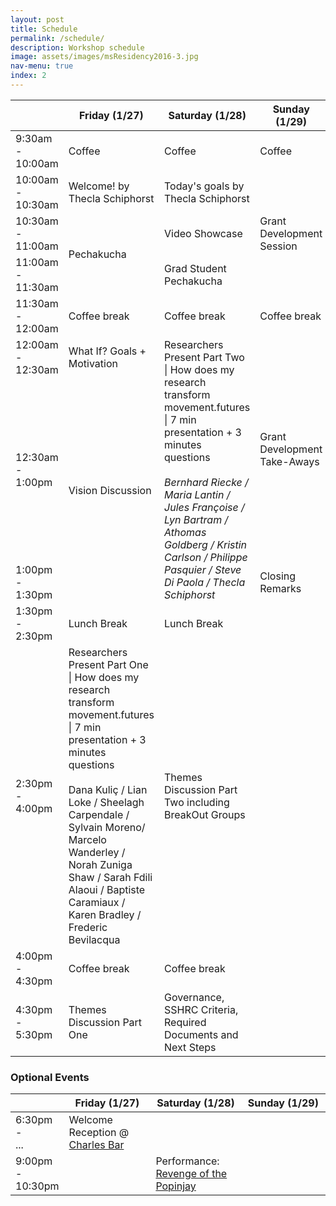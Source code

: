 ```yaml
---
layout: post
title: Schedule
permalink: /schedule/
description: Workshop schedule
image: assets/images/msResidency2016-3.jpg
nav-menu: true
index: 2
---
```


<div class="table-wrapper">
	<table class="alt">
    <col width="10%" align="center">
    <col width="30%">
    <col width="30%">
    <col width="30%">
		<thead>
			<tr>
				<th></th>
				<th>Friday (1/27)</th>
				<th>Saturday (1/28)</th>
				<th>Sunday (1/29)</th>
			</tr>
		</thead>
		<tbody>
			<tr>
				<td class="shaded centered">9:30am<br/>-<br/>10:00am</td>
				<td class="shaded">Coffee</td>
				<td class="shaded">Coffee</td>
				<td class="shaded">Coffee</td>
			</tr>
			<tr>
				<td class="shaded centered">10:00am<br/>-<br/>10:30am</td>
				<td>Welcome! by Thecla Schiphorst</td>
				<td>Today's goals by Thecla Schiphorst</td>
				<td rowspan="3">Grant Development Session</td>
			</tr>
			<tr>
				<td class="shaded centered">10:30am<br/>-<br/>11:00am</td>
				<td rowspan="2">Pechakucha</td>
				<td>Video Showcase</td>
			</tr>
			<tr>
				<td class="shaded centered">11:00am<br/>-<br/>11:30am</td>
				<td>Grad Student Pechakucha</td>
			</tr>
			<tr>
				<td class="shaded centered">11:30am<br/>-<br/>12:00am</td>
				<td class="shaded">Coffee break</td>
				<td class="shaded">Coffee break</td>
				<td class="shaded">Coffee break</td>
			</tr>
			<tr>
				<td class="shaded centered">12:00am<br/>-<br/>12:30am</td>
				<td>What If?  Goals + Motivation</td>
				<td rowspan="3">Researchers Present Part Two | How does my research transform movement.futures | 7 min presentation + 3 minutes questions<br/><br/><i>Bernhard Riecke / Maria Lantin / Jules Françoise / Lyn Bartram / Athomas Goldberg / Kristin Carlson / Philippe Pasquier /  Steve Di Paola / Thecla Schiphorst</i></td>
				<td rowspan="2">Grant Development Take-Aways</td>
			</tr>
			<tr>
				<td class="shaded centered">12:30am<br/>-<br/>1:00pm</td>
				<td rowspan="2">Vision Discussion</td>
			</tr>
			<tr>
				<td class="shaded centered">1:00pm<br/>-<br/>1:30pm</td>
				<td>Closing Remarks</td>
			</tr>
			<tr>
				<td class="shaded centered">1:30pm<br/>-<br/>2:30pm</td>
				<td class="shaded">Lunch Break</td>
				<td class="shaded">Lunch Break</td>
			</tr>
			<tr>
				<td class="shaded centered">2:30pm<br/>-<br/>4:00pm</td>
				<td>Researchers Present Part One | How does my research transform movement.futures | 7 min presentation + 3 minutes questions<br/><br/> Dana Kuliç / Lian Loke / Sheelagh Carpendale / Sylvain Moreno/ Marcelo Wanderley / Norah Zuniga Shaw / Sarah Fdili Alaoui / Baptiste Caramiaux / Karen Bradley / Frederic Bevilacqua</td>
				<td>Themes Discussion Part Two including BreakOut Groups</td>
			</tr>
      <tr>
        <td class="shaded centered">4:00pm<br/>-<br/>4:30pm</td>
        <td class="shaded">Coffee break</td>
        <td class="shaded">Coffee break</td>
      </tr>
			<tr>
        <td class="shaded centered">4:30pm<br/>-<br/>5:30pm</td>
        <td>Themes Discussion Part One</td>
        <td>Governance, SSHRC Criteria, Required Documents and Next Steps</td>
      </tr>
		</tbody>
	</table>
</div>

### Optional Events

<div class="table-wrapper">
	<table class="alt">
    <col width="10%" align="center">
    <col width="30%">
    <col width="30%">
    <col width="30%">
		<thead>
			<tr>
				<th></th>
				<th>Friday (1/27)</th>
				<th>Saturday (1/28)</th>
				<th>Sunday (1/29)</th>
			</tr>
		</thead>
		<tbody>
			<tr>
				<td class="shaded centered">6:30pm<br/>-<br/>...</td>
				<td>Welcome Reception @ <a href="https://encrypted.google.com/maps/place/The+Charles+Bar/@49.2833584,-123.1137733,15z/data=!4m5!3m4!1s0x0:0x741392c04e877006!8m2!3d49.2831064!4d-123.1083231?hl=en" target="_blank">Charles Bar</a></td>
				<td></td>
			</tr>
			<tr>
				<td class="shaded centered">9:00pm<br/>-<br/>10:30pm</td>
        <td></td>
				<td>
          Performance:<br/>
          <a href="http://pushfestival.ca/shows/festival-2017/revenge-of-the-popinjay/" target="_blank">Revenge of the Popinjay</a>
        </td>
			</tr>
		</tbody>
	</table>
</div>
